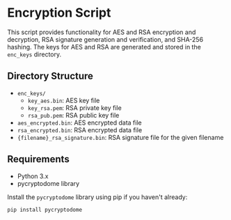 # Encryption Script

This script provides functionality for AES and RSA encryption and decryption, RSA signature generation and verification, and SHA-256 hashing. The keys for AES and RSA are generated and stored in the `enc_keys` directory.

## Directory Structure

- `enc_keys/`
  - `key_aes.bin`: AES key file
  - `key_rsa.pem`: RSA private key file
  - `rsa_pub.pem`: RSA public key file
- `aes_encrypted.bin`: AES encrypted data file
- `rsa_encrypted.bin`: RSA encrypted data file
- `{filename}_rsa_signature.bin`: RSA signature file for the given filename

## Requirements

- Python 3.x
- pycryptodome library

Install the `pycryptodome` library using pip if you haven't already:

```bash
pip install pycryptodome
